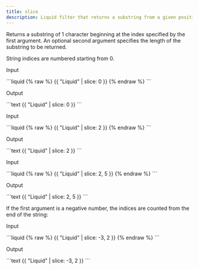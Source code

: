 ```yaml
---
title: slice
description: Liquid filter that returns a substring from a given position in a string.
---
```


Returns a substring of 1 character beginning at the index specified by the first argument. An optional second argument specifies the length of the substring to be returned.

String indices are numbered starting from 0.

<p class="code-label">Input</p>
```liquid
{% raw %}
{{ "Liquid" | slice: 0 }}
{% endraw %}
```

<p class="code-label">Output</p>
```text
{{ "Liquid" | slice: 0 }}
```

<p class="code-label">Input</p>
```liquid
{% raw %}
{{ "Liquid" | slice: 2 }}
{% endraw %}
```

<p class="code-label">Output</p>
```text
{{ "Liquid" | slice: 2 }}
```

<p class="code-label">Input</p>
```liquid
{% raw %}
{{ "Liquid" | slice: 2, 5 }}
{% endraw %}
```

<p class="code-label">Output</p>
```text
{{ "Liquid" | slice: 2, 5 }}
```

If the first argument is a negative number, the indices are counted from the end of the string:

<p class="code-label">Input</p>
```liquid
{% raw %}
{{ "Liquid" | slice: -3, 2 }}
{% endraw %}
```

<p class="code-label">Output</p>
```text
{{ "Liquid" | slice: -3, 2 }}
```
